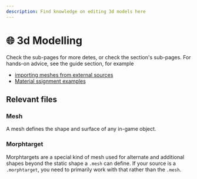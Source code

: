 ```yaml
---
description: Find knowledge on editing 3d models here
---
```


# 🌐 3d Modelling

Check the sub-pages for more detes, or check the section's sub-pages. For hands-on advice, see the guide section, for example

* [importing meshes from external sources](../../modding-guides/everything-else/custom-props.md)
* [Material ssignment examples](../../modding-guides/everything-else/textured-items-and-cyberpunk-materials.md)

## Relevant files

### Mesh

A mesh defines the shape and surface of any in-game object.&#x20;

<!-- {% hint style="info" %}
For more information on .mesh files and how they work, see [here](../files-and-what-they-do/3d-objects-.mesh-files.md).

For more informations on **materials** and mesh appearances, see [here](../materials/).
{% endhint %} -->

### Morphtarget

Morphtargets are a special kind of mesh used for alternate and additional shapes beyond the static shape a `.mesh` can define. If your source is a `.morphtarget`, you need to primarily work with that rather than the `.mesh`.&#x20;

<!-- {% hint style="info" %}
Read more in the [Morphtargets ](./#morphtargets)section.
{% endhint %} -->

